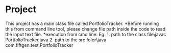 # Project

This project has a main class file called PortfolioTracker.
*Before running this from command line tool, please change file path inside the code to read the input text file.
*execution from cmd line:
Eg: 1. path to the class file\javac PortfolioTracker.java
    2. path to the src foler\java com.fiftgen.test.PortfolioTracker
    
